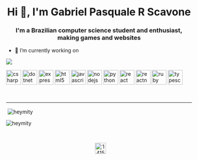 <h1 align="center">Hi 👋, I'm Gabriel Pasquale R Scavone</h1>
<h3 align="center">I'm a Brazilian computer science student and enthusiast, making games and websites</h3>

- 🔭 I’m currently working on

<p align="left">&nbsp;<img align="left" src="https://github-readme-stats.vercel.app/api/pin/?username=heymity&repo=UniversalInventorySystem&theme=dark"></p>
<!--
- 📫 How to reach me **comment this**
-->
<p align="left"><img src="https://devicons.github.io/devicon/devicon.git/icons/csharp/csharp-original.svg" alt="csharp" width="40" height="40"/> <img src="https://devicons.github.io/devicon/devicon.git/icons/dot-net/dot-net-original-wordmark.svg" alt="dotnet" width="40" height="40"/> <img src="https://devicons.github.io/devicon/devicon.git/icons/express/express-original-wordmark.svg" alt="express" width="40" height="40"/> <img src="https://devicons.github.io/devicon/devicon.git/icons/html5/html5-original-wordmark.svg" alt="html5" width="40" height="40"/> <img src="https://devicons.github.io/devicon/devicon.git/icons/javascript/javascript-original.svg" alt="javascript" width="40" height="40"/> <!--img src="https://devicons.github.io/devicon/devicon.git/icons/mysql/mysql-original-wordmark.svg" alt="mysql" width="40" height="40"/--> <img src="https://devicons.github.io/devicon/devicon.git/icons/nodejs/nodejs-original-wordmark.svg" alt="nodejs" width="40" height="40"/> <!--img src="https://devicons.github.io/devicon/devicon.git/icons/postgresql/postgresql-original-wordmark.svg" alt="postgresql" width="40" height="40"/--> <img src="https://devicons.github.io/devicon/devicon.git/icons/python/python-original.svg" alt="python" width="40" height="40"/> <img src="https://devicons.github.io/devicon/devicon.git/icons/react/react-original-wordmark.svg" alt="react" width="40" height="40"/> <img src="https://reactnative.dev/img/header_logo.svg" alt="reactnative" width="40" height="40"/> <img src="https://devicons.github.io/devicon/devicon.git/icons/ruby/ruby-original-wordmark.svg" alt="ruby" width="40" height="40"/> <img src="https://devicons.github.io/devicon/devicon.git/icons/typescript/typescript-original.svg" alt="typescript" width="40" height="40"/></p>
<br/>

-----

<p>&nbsp;<img align="center" src="https://github-readme-stats.vercel.app/api?username=heymity&show_icons=true&theme=dark" alt="heymity" /></p>

<p>&nbsp;<img align="left" src="https://github-readme-stats.vercel.app/api/top-langs/?username=heymity&layout=compact&theme=dark" alt="heymity" /></p>

<br/>
<p align="center">&nbsp;
<!--<a href="https://twitter.com/insert later" target="blank"><img align="center" src="https://cdn.jsdelivr.net/npm/simple-icons@3.0.1/icons/twitter.svg" alt="insert later" height="30" width="30" /></a>
-->
<a href="https://stackoverflow.com/users/14157363" target="blank"><img align="center" src="https://cdn.jsdelivr.net/npm/simple-icons@3.0.1/icons/stackoverflow.svg" alt="14157363" height="30" width="30" /></a>
</p>


